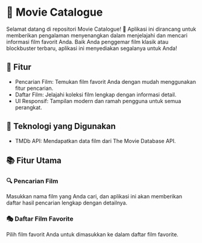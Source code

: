 # 🎥 Movie Catalogue
Selamat datang di repositori Movie Catalogue! 🍿 Aplikasi ini dirancang untuk memberikan pengalaman menyenangkan dalam menjelajahi dan mencari informasi film favorit Anda. Baik Anda penggemar film klasik atau blockbuster terbaru, aplikasi ini menyediakan segalanya untuk Anda!

## 🌟 Fitur
- Pencarian Film: Temukan film favorit Anda dengan mudah menggunakan fitur pencarian.
- Daftar Film: Jelajahi koleksi film lengkap dengan informasi detail.
- UI Responsif: Tampilan modern dan ramah pengguna untuk semua perangkat.

## 🚀 Teknologi yang Digunakan
- TMDb API: Mendapatkan data film dari The Movie Database API.

## 📚 Fitur Utama

### 🔍 Pencarian Film
Masukkan nama film yang Anda cari, dan aplikasi ini akan memberikan daftar hasil pencarian lengkap dengan detailnya.

### 🎭 Daftar Film Favorite
Pilih film favorit Anda untuk dimasukkan ke dalam daftar film favorite.
